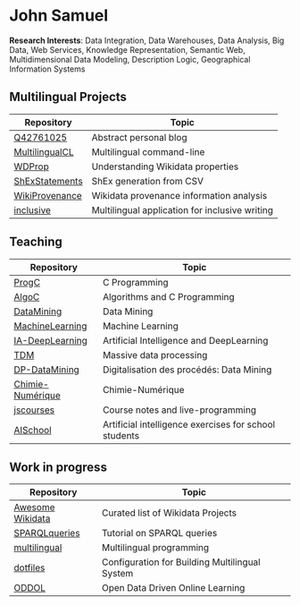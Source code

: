 # John Samuel


**Research Interests**: Data Integration, Data Warehouses, Data Analysis, Big Data, Web Services, Knowledge Representation, 
Semantic Web, Multidimensional Data Modeling, Description Logic, Geographical Information Systems

## Multilingual Projects 

| Repository | Topic |
| --- | --- |
| [Q42761025](https://github.com/johnsamuelwrites/Q42761025) | Abstract personal blog |
| [MultilingualCL](https://github.com/johnsamuelwrites/MultilingualCL) | Multilingual command-line |
| [WDProp](https://github.com/johnsamuelwrites/wdprop) | Understanding Wikidata properties |
| [ShExStatements](https://github.com/johnsamuelwrites/ShExStatements) | ShEx generation from CSV |
| [WikiProvenance](https://github.com/johnsamuelwrites/WikiProvenance) | Wikidata provenance information analysis |
| [inclusive](https://github.com/johnsamuelwrites/inclusive) | Multilingual application for inclusive writing  |

## Teaching

|Repository | Topic |
| --- | --- |
|[ProgC](https://github.com/johnsamuelwrites/ProgC) | C Programming |
|[AlgoC](https://github.com/johnsamuelwrites/AlgoC) | Algorithms and C Programming |
|[DataMining](https://github.com/johnsamuelwrites/DataMining) | Data Mining |
|[MachineLearning](https://github.com/johnsamuelwrites/MachineLearning) | Machine Learning |
|[IA-DeepLearning](https://github.com/johnsamuelwrites/IA-DeepLearning) | Artificial Intelligence and DeepLearning |
|[TDM](https://github.com/johnsamuelwrites/TDM) | Massive data processing  |
|[DP-DataMining](https://github.com/johnsamuelwrites/DP-DataMining) | Digitalisation des procédés: Data Mining |
|[Chimie-Numérique](https://github.com/johnsamuelwrites/chimie-numerique) | Chimie-Numérique |
|[jscourses](https://github.com/johnsamuelwrites/jscourses) | Course notes and live-programming |
|[AISchool](https://github.com/johnsamuelwrites/AISchool) | Artificial intelligence exercises for school students |

## Work in progress

| Repository | Topic |
| --- | --- |
| [Awesome Wikidata](https://github.com/johnsamuelwrites/awesome-wikidata) | Curated list of Wikidata Projects |
| [SPARQLqueries](https://github.com/johnsamuelwrites/SPARQLqueries) | Tutorial on SPARQL queries|
| [multilingual](https://github.com/johnsamuelwrites/multilingual) | Multilingual programming |
| [dotfiles](https://github.com/johnsamuelwrites/dotfiles) | Configuration for Building Multilingual System  |
| [ODDOL](https://github.com/johnsamuelwrites/ODDOL) | Open Data Driven Online Learning |
